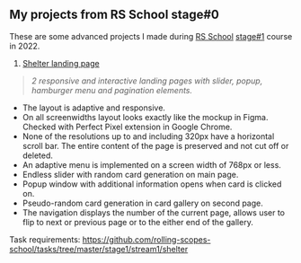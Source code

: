 ## My projects from RS School stage#0
These are some advanced projects I made during [RS School](https://rollingscopes.com/) [stage#1](https://rs.school/js/) course in 2022.

1. [Shelter landing page](https://rolling-scopes-school.github.io/antiqqt-JSFE2022Q1/shelter/pages/main/)
> *2 responsive and interactive landing pages with slider, popup, hamburger menu and pagination elements.*
- The layout is adaptive and responsive.
- On all screenwidths layout looks exactly like the mockup in Figma. Checked with Perfect Pixel extension in Google Chrome.
- None of the resolutions up to and including 320px have a horizontal scroll bar. The entire content of the page is preserved and not cut off or deleted.
- An adaptive menu is implemented on a screen width of 768px or less.
- Endless slider with random card generation on main page.
- Popup window with additional information opens when card is clicked on.
- Pseudo-random card generation in card gallery on second page.
- The navigation displays the number of the current page, allows user to flip to next or previous page or to the either end of the gallery.

Task requirements: https://github.com/rolling-scopes-school/tasks/tree/master/stage1/stream1/shelter
